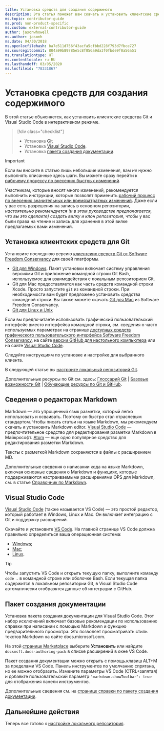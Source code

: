 ```yaml
---
title: Установка средств для создания содержимого
description: Эта статья поможет вам скачать и установить клиентские средства, необходимые для редактирования файлов Markdown и работы с Git.
ms.topic: contributor-guide
ms.prod: non-product-specific
ms.custom: external-contributor-guide
author: jasonwhowell
ms.author: jasonh
ms.date: 04/30/2018
ms.openlocfilehash: ba7e511d756f43acfa5cfbbd228f793d7fbce727
ms.sourcegitcommit: 804a99b89785e5c8f056a9da3f0fbde9f0a56a51
ms.translationtype: HT
ms.contentlocale: ru-RU
ms.lasthandoff: 03/05/2020
ms.locfileid: "78331867"
---
```

# <a name="install-content-authoring-tools"></a>Установка средств для создания содержимого

В этой статье объясняется, как установить клиентские средства Git и Visual Studio Code в интерактивном режиме.
> [!div class="checklist"]
> * Установка [Git](https://git-scm.com/)
> * Установка [Visual Studio Code](https://code.visualstudio.com/).
> * Установка [пакета создания документации](https://marketplace.visualstudio.com/items?itemName=docsmsft.docs-authoring-pack).

>[!IMPORTANT]
> Если вы вносите в статью лишь небольшие изменения, вам *не* нужно выполнять описанные здесь шаги. Вы можете сразу перейти к [рабочему процессу по внесению быстрых изменений](index.md#quick-edits-to-existing-documents).
>
> Участникам, которые вносят много изменений, рекомендуется выполнить инструкции, которые позволят применить [рабочий процесс по внесению значительных или времязатратных изменений](how-to-write-workflows-major.md). Даже если у вас есть разрешения на запись в основном репозитории, *настоятельно рекомендуется (и в этом руководстве предполагается, что вы это сделаете) создать вилку и клон репозитория*, чтобы у вас были права на чтение и запись для хранения в этой вилке предлагаемых вами изменений.

## <a name="install-git-client-tools"></a>Установка клиентских средств для Git 

 Установите последнюю версию [клиентских средств Git от Software Freedom Conservancy](https://git-scm.com/download/) для своей платформы. 

* [Git для Windows](https://git-scm.com/download/win). Пакет установки включает систему управления версиями Git и приложение командной строки Git Bash, используемое для взаимодействия с локальным репозиторием Git.
* Git для Mac предоставляется как часть средств командной строки Xcode. Просто запустите `git` из командной строки. При необходимости вам будет предложено установить средства командной строки. Вы также можете скачать [Git для Mac](https://git-scm.com/download/mac) из Software Freedom Conservancy.
* [Git для Linux и Unix](https://git-scm.com/download/linux)

Если вы предпочитаете использовать графический пользовательский интерфейс вместо интерфейса командной строки, см. сведения о часто используемых параметрах на странице [доступных средств графического пользовательского интерфейса Software Freedom Conservancy](https://git-scm.com/downloads/guis), на сайте [версии GitHub для настольного компьютера](https://desktop.github.com/) или на сайте [Visual Studio Code](https://www.visualstudio.com/products/code-vs.aspx).

Следуйте инструкциям по установке и настройке для выбранного клиента.

В следующей статье вы [настроите локальный репозиторий Git](get-started-setup-local.md).

   Дополнительные ресурсы по Git см. здесь: [Глоссарий Git](https://help.github.com/articles/github-glossary) | [Базовые возможности Git](https://git-scm.com/book/en/v2/Getting-Started-Git-Basics) | [Обучающие ресурсы по Git и GitHub](https://help.github.com/articles/good-resources-for-learning-git-and-github/).

## <a name="understand-markdown-editors"></a>Сведения о редакторах Markdown

Markdown — это упрощенный язык разметки, который легко использовать и осваивать. Поэтому он быстро стал отраслевым стандартом. Чтобы писать статьи на языке Markdown, мы рекомендуем скачать и установить Markdown editor.  [Visual Studio Code](https://code.visualstudio.com/) — предпочтительное средство для редактирования разметки Markdown в Майкрософт. [Atom](https://atom.io) — еще одно популярное средство для редактирования разметки Markdown.

Тексты с разметкой Markdown сохраняются в файлы с расширением MD.

Дополнительные сведения о написании кода на языке Markdown, включая основные сведения о Markdown и функциях, которые поддерживаются настраиваемыми расширениями OPS для Markdown, см. в статье [Справочник по Markdown](markdown-reference.md).

## <a name="visual-studio-code"></a>Visual Studio Code

[Visual Studio Code](https://code.visualstudio.com/) (также называется VS Code) — это простой редактор, который работает в Windows, Linux и Mac. Он включает интеграцию с Git и поддержку расширений.

Скачайте и установите [VS Code](https://code.visualstudio.com/). На главной странице VS Code должна правильно определиться ваша операционная система:

- [Windows](https://code.visualstudio.com/docs/setup/windows);
- [Mac](https://code.visualstudio.com/docs/setup/mac);
- [Linux](https://code.visualstudio.com/docs/setup/linux).

> [!TIP]
> Чтобы запустить VS Code и открыть текущую папку, выполните команду `code .` в командной строке или оболочке Bash. Если текущая папка содержится в локальном репозитории Git, в Visual Studio Code автоматически отобразятся данные об интеграции с GitHub.

## <a name="docs-authoring-pack"></a>Пакет создания документации
Установка пакета создания документации для Visual Studio Code. Этот набор исключений включает базовые рекомендации по использованию справки при написании с помощью Markdown и функцию предварительного просмотра. Это позволяет просматривать стиль текстов Markdown на сайте docs.microsoft.com.

   На этой [странице Marketplace](https://marketplace.visualstudio.com/items?itemName=docsmsft.docs-authoring-pack) выберите **Установить** или найдите `docsmsft.docs-authoring-pack` в списке расширений в окне VS Code. 

   Пакет создания документации можно открыть с помощь.клавиш ALT+M за пределами VS Code. Панель инструментов по умолчанию спрятана, но ее можно отобразить. Измените параметры VS Code (CTRL+запятая) и добавьте пользовательский параметр `"markdown.showToolbar": true` для отображения панели инструментов.

   Дополнительные сведения см. на [странице справки по пакету создания документации](how-to-write-docs-auth-pack.md).


## <a name="next-steps"></a>Дальнейшие действия

Теперь все готово к [настройке локального репозитория](get-started-setup-local.md).
